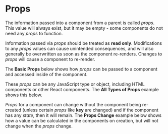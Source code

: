 # Props

The information passed into a component from a parent is called _props_. This value will always exist, but it may be empty - some components do not need any _props_ to function.

Information passed via _props_ should be treated as __read only__. Modifications to any _props_ values can cause unintended consequences, and will also generally be overwritten as soon as the component re-renders. Changes to _props_ will cause a component to re-render.

The __Basic Props__ below shows how _props_ can be passed to a component and accessed inside of the component.

These _props_ can be any JavaScript type or object, including HTML components or other React components. The __All Types of Props__ example shows this below.

_Props_ for a component can change without the component being re-created (unless certain _props_ like __key__ are changed) and if the component has any _state_, then it will remain. The __Props Change__ example below shows how a value can be calculated in the components on creation, but will not change when the _props_ change.
